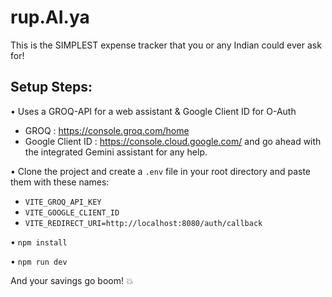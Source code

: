 # rup.AI.ya

This is the SIMPLEST expense tracker that you or any Indian could ever ask for!

## Setup Steps:

• Uses a GROQ-API for a web assistant & Google Client ID for O-Auth
  - GROQ : https://console.groq.com/home
  - Google Client ID : https://console.cloud.google.com/ and go ahead with the integrated Gemini assistant for any help.

• Clone the project and create a `.env` file in your root directory and paste them with these names:
  - `VITE_GROQ_API_KEY`
  - `VITE_GOOGLE_CLIENT_ID`
  - `VITE_REDIRECT_URI=http://localhost:8080/auth/callback`

• `npm install`

• `npm run dev`

And your savings go boom! 💥
